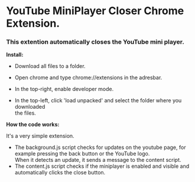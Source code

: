 
# YouTube MiniPlayer Closer Chrome Extension.

### This extention automatically closes the YouTube mini player.

__Install:__
* Download all files to a folder.

* Open chrome and type chrome://extensions in the adresbar.

* In the top-right, enable developer mode.

* In the top-left, click 'load unpacked' and select the folder where you downloaded    
  the files.


__How the code works:__

It's a very simple extension. 
- The background.js script checks for updates on the youtube page, for example pressing the back button or the YouTube logo.\
When it detects an update, it sends a message to the content script.
- The content.js script checks if the miniplayer is enabled and visible and automatically clicks the close button.
